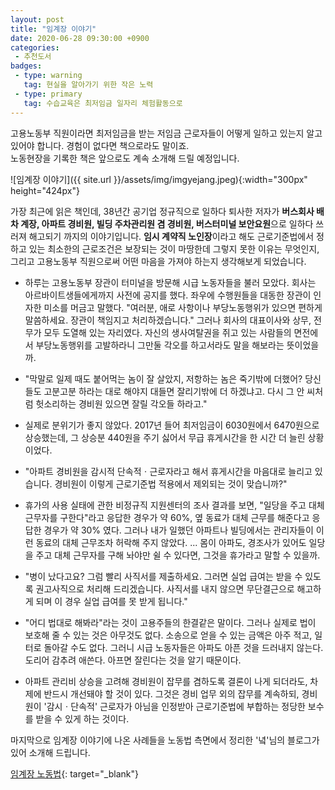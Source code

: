 ```yaml
---
layout: post
title: "임계장 이야기"
date: 2020-06-28 09:30:00 +0900
categories: 
 - 추천도서
badges:
 - type: warning
   tag: 현실을 알아가기 위한 작은 노력
 - type: primary
   tag: 수습교육은 최저임금 일자리 체험활동으로
---
```


고용노동부 직원이라면 최저임금을 받는 저임금 근로자들이 어떻게 일하고 있는지 알고 있어야 합니다. 경험이 없다면 책으로라도 말이죠.  
노동현장을 기록한 책은 앞으로도 계속 소개해 드릴 예정입니다.

<!--more-->

![임계장 이야기]({{ site.url }}/assets/img/imgyejang.jpeg){:width="300px" height="424px"}

가장 최근에 읽은 책인데, 38년간 공기업 정규직으로 일하다 퇴사한 저자가 **버스회사 배차 계장, 아파트 경비원, 빌딩 주차관리원 겸 경비원, 버스터미널 보안요원**으로 일하다 쓰러져 해고되기 까지의 이야기입니다. **임시 계약직 노인장**이라고 해도 근로기준법에서 정하고 있는 최소한의 근로조건은 보장되는 것이 마땅한데 그렇지 못한 이유는 무엇인지, 그리고 고용노동부 직원으로써 어떤 마음을 가져야 하는지 생각해보게 되었습니다.

- 하루는 고용노동부 장관이 터미널을 방문해 시급 노동자들을 불러 모았다. 회사는 아르바이트생들에게까지 사전에 공지를 했다. 좌우에 수행원들을 대동한 장관이 인자한 미소를 머금고 말했다. "여러분, 애로 사항이나 부당노동행위가 있으면 편하게 말씀하세요. 장관이 책임지고 처리하겠습니다." 그러나 회사의 대표이사와 상무, 전무가 모두 도열해 있는 자리였다. 자신의 생사여탈권을 쥐고 있는 사람들의 면전에서 부당노동행위를 고발하라니 그만둘 각오를 하고서라도 말을 해보라는 뜻이었을까.

- "막말로 일제 때도 붙어먹는 놈이 잘 살았지, 저항하는 놈은 죽기밖에 더했어? 당신들도 고분고분 하라는 대로 해야지 대들면 잘리기밖에 더 하겠냐고. 다시 그 안 씨처럼 헛소리하는 경비원 있으면 잘릴 각오들 하라고."

- 실제로 분위기가 좋지 않았다. 2017년 들어 최저임금이 6030원에서 6470원으로 상승했는데, 그 상승분 440원을 주기 싫어서 무급 휴게시간을 한 시간 더 늘린 상황이었다.  

- "아파트 경비원을 감시적 단속적ㆍ근로자라고 해서 휴게시간을 마음대로 늘리고 있습니다. 경비원이 이렇게 근로기준법 적용에서 제외되는 것이 맞습니까?"

- 휴가의 사용 실태에 관한 비정규직 지원센터의 조사 결과를 보면, "일당을 주고 대체 근무자를 구한다"라고 응답한 경우가 약 60%, 옆 동료가 대체 근무를 해준다고 응답한 경우가 약 30% 였다. 그러나 내가 일했던 아파트나 빌딩에서는 관리자들이 이런 동료의 대체 근무조차 허락해 주지 않았다. ... 몸이 아파도, 경조사가 있어도 일당을 주고 대체 근무자를 구해 놔야만 쉴 수 있다면, 그것을 휴가라고 말할 수 있을까.

- "병이 났다고요? 그럼 빨리 사직서를 제출하세요. 그러면 실업 급여는 받을 수 있도록 권고사직으로 처리해 드리겠습니다. 사직서를 내지 않으면 무단결근으로 해고하게 되며 이 경우 실업 급여를 못 받게 됩니다."

- "어디 법대로 해봐라"라는 것이 고용주들의 한결같은 말이다. 그러나 실제로 법이 보호해 줄 수 있는 것은 아무것도 없다. 소송으로 얻을 수 있는 금액은 아주 적고, 일터로 돌아갈 수도 없다. 그러니 시급 노동자들은 아파도 아픈 것을 드러내지 않는다. 도리어 감추려 애쓴다. 아프면 잘린다는 것을 알기 때문이다.

- 아파트 관리비 상승을 고려해 경비원이 잡무를 겸하도록 결론이 나게 되더라도, 차제에 반드시 개선돼야 할 것이 있다. 그것은 경비 업무 외의 잡무를 계속하되, 경비원이 '감시ㆍ단속적' 근로자가 아님을 인정받아 근로기준법에 부합하는 정당한 보수를 받을 수 있게 하는 것이다.

마지막으로 임계장 이야기에 나온 사례들을 노동법 측면에서 정리한 '녘'님의 블로그가 있어 소개해 드립니다.

[임계장 노동법](https://m.post.naver.com/my/series/detail.nhn?seriesNo=591188&memberNo=49075312){: target="_blank"}